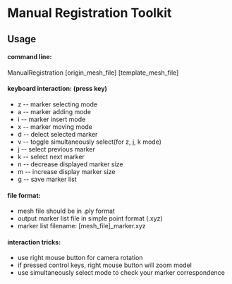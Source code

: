 Manual Registration Toolkit
===========================

Usage
------
#### command line:
ManualRegistration [origin_mesh_file] [template_mesh_file]

#### keyboard interaction: (press key)
* z -- marker selecting mode
* a -- marker adding mode
* i -- marker insert mode
* x -- marker moving mode
* d -- delect selected marker
* v -- toggle simultaneously select(for z, j, k mode)
* j -- select previous marker
* k -- select next marker
* n -- decrease displayed marker size 
* m -- increase display marker size
* g -- save marker list

#### file format:
* mesh file should be in .ply format
* output marker list file in simple point format (.xyz)
* marker list filename: [mesh_file]_marker.xyz

#### interaction tricks:
* use right mouse button for camera rotation
* if pressed control keys, right mouse button will zoom model 
* use simultaneously select mode to check your marker correspondence

